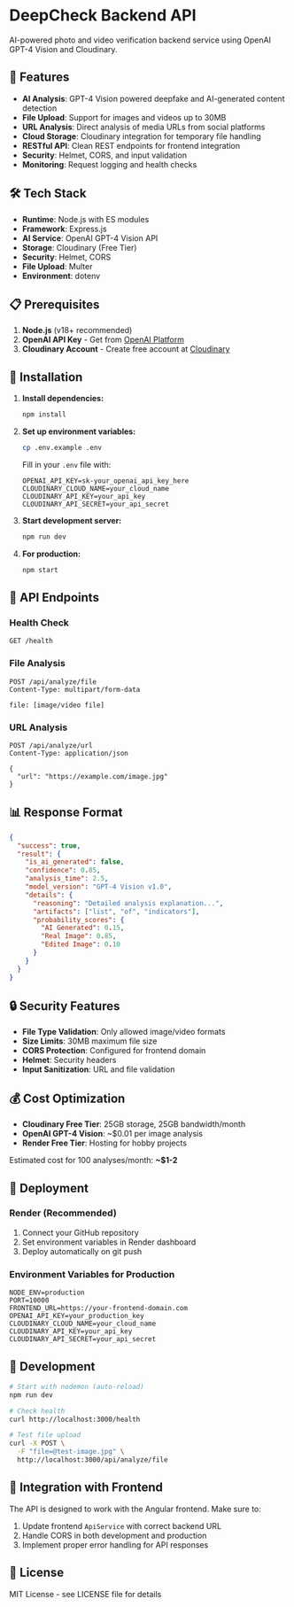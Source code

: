 # DeepCheck Backend API

AI-powered photo and video verification backend service using OpenAI GPT-4 Vision and Cloudinary.

## 🚀 Features

- **AI Analysis**: GPT-4 Vision powered deepfake and AI-generated content detection
- **File Upload**: Support for images and videos up to 30MB
- **URL Analysis**: Direct analysis of media URLs from social platforms
- **Cloud Storage**: Cloudinary integration for temporary file handling
- **RESTful API**: Clean REST endpoints for frontend integration
- **Security**: Helmet, CORS, and input validation
- **Monitoring**: Request logging and health checks

## 🛠 Tech Stack

- **Runtime**: Node.js with ES modules
- **Framework**: Express.js
- **AI Service**: OpenAI GPT-4 Vision API
- **Storage**: Cloudinary (Free Tier)
- **Security**: Helmet, CORS
- **File Upload**: Multer
- **Environment**: dotenv

## 📋 Prerequisites

1. **Node.js** (v18+ recommended)
2. **OpenAI API Key** - Get from [OpenAI Platform](https://platform.openai.com/api-keys)
3. **Cloudinary Account** - Create free account at [Cloudinary](https://cloudinary.com/)

## 🔧 Installation

1. **Install dependencies:**
   ```bash
   npm install
   ```

2. **Set up environment variables:**
   ```bash
   cp .env.example .env
   ```
   
   Fill in your `.env` file with:
   ```env
   OPENAI_API_KEY=sk-your_openai_api_key_here
   CLOUDINARY_CLOUD_NAME=your_cloud_name
   CLOUDINARY_API_KEY=your_api_key
   CLOUDINARY_API_SECRET=your_api_secret
   ```

3. **Start development server:**
   ```bash
   npm run dev
   ```

4. **For production:**
   ```bash
   npm start
   ```

## 📡 API Endpoints

### Health Check
```http
GET /health
```

### File Analysis
```http
POST /api/analyze/file
Content-Type: multipart/form-data

file: [image/video file]
```

### URL Analysis
```http
POST /api/analyze/url
Content-Type: application/json

{
  "url": "https://example.com/image.jpg"
}
```

## 📊 Response Format

```json
{
  "success": true,
  "result": {
    "is_ai_generated": false,
    "confidence": 0.85,
    "analysis_time": 2.5,
    "model_version": "GPT-4 Vision v1.0",
    "details": {
      "reasoning": "Detailed analysis explanation...",
      "artifacts": ["list", "of", "indicators"],
      "probability_scores": {
        "AI Generated": 0.15,
        "Real Image": 0.85,
        "Edited Image": 0.10
      }
    }
  }
}
```

## 🔒 Security Features

- **File Type Validation**: Only allowed image/video formats
- **Size Limits**: 30MB maximum file size
- **CORS Protection**: Configured for frontend domain
- **Helmet**: Security headers
- **Input Sanitization**: URL and file validation

## 💰 Cost Optimization

- **Cloudinary Free Tier**: 25GB storage, 25GB bandwidth/month
- **OpenAI GPT-4 Vision**: ~$0.01 per image analysis
- **Render Free Tier**: Hosting for hobby projects

Estimated cost for 100 analyses/month: **~$1-2**

## 🚀 Deployment

### Render (Recommended)

1. Connect your GitHub repository
2. Set environment variables in Render dashboard
3. Deploy automatically on git push

### Environment Variables for Production

```env
NODE_ENV=production
PORT=10000
FRONTEND_URL=https://your-frontend-domain.com
OPENAI_API_KEY=your_production_key
CLOUDINARY_CLOUD_NAME=your_cloud_name
CLOUDINARY_API_KEY=your_api_key
CLOUDINARY_API_SECRET=your_api_secret
```

## 📝 Development

```bash
# Start with nodemon (auto-reload)
npm run dev

# Check health
curl http://localhost:3000/health

# Test file upload
curl -X POST \
  -F "file=@test-image.jpg" \
  http://localhost:3000/api/analyze/file
```

## 🤝 Integration with Frontend

The API is designed to work with the Angular frontend. Make sure to:

1. Update frontend `ApiService` with correct backend URL
2. Handle CORS in both development and production
3. Implement proper error handling for API responses

## 📄 License

MIT License - see LICENSE file for details

